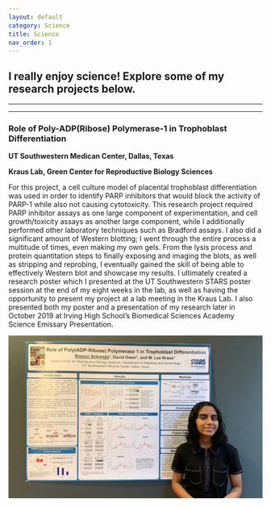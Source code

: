 ```yaml
---
layout: default
category: Science
title: Science
nav_order: 1
---
```


## I really enjoy science! Explore some of my research projects below.

* * * 
* * *

### Role of Poly-ADP(Ribose) Polymerase-1 in Trophoblast Differentiation
**UT Southwestern Medican Center, Dallas, Texas**

**Kraus Lab, Green Center for Reproductive Biology Sciences**

For this project, a cell culture model of placental trophoblast differentiation was used in order to identify PARP inhibitors that would block the activity of PARP-1 while also not causing cytotoxicity. This research project required PARP inhibitor assays as one large component of experimentation, and cell growth/toxicity assays as another large component, while I additionally performed other laboratory techniques such as Bradford assays. I also did a significant amount of Western blotting; I went through the entire process a multitude of times, even making my own gels. From the lysis process and protein quantitation steps to finally exposing and imaging the blots, as well as stripping and reprobing, I eventually gained the skill of being able to effectively Western blot and showcase my results. I ultimately created a research poster which I presented at the UT Southwestern STARS poster session at the end of my eight weeks in the lab, as well as having the opportunity to present my project at a lab meeting in the Kraus Lab. I also presented both my poster and a presentation of my research later in October 2019 at Irving High School’s Biomedical Sciences Academy Science Emissary Presentation.

![STARS Poster Pic](/images/IMG_20190726_190142.jpg)


